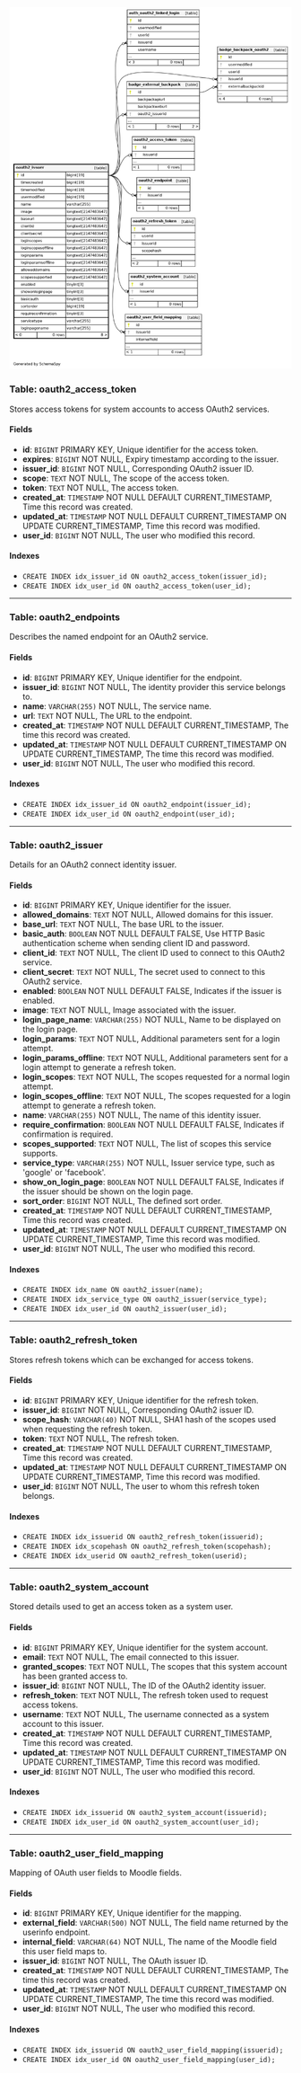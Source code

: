![Relationships Diagram](RelationshipsDiagram.png)

### Table: oauth2_access_token

Stores access tokens for system accounts to access OAuth2 services.

#### Fields

- **id**: `BIGINT` PRIMARY KEY, Unique identifier for the access token.
- **expires**: `BIGINT` NOT NULL, Expiry timestamp according to the issuer.
- **issuer_id**: `BIGINT` NOT NULL, Corresponding OAuth2 issuer ID.
- **scope**: `TEXT` NOT NULL, The scope of the access token.
- **token**: `TEXT` NOT NULL, The access token.
- **created_at**: `TIMESTAMP` NOT NULL DEFAULT CURRENT_TIMESTAMP, Time this record was created.
- **updated_at**: `TIMESTAMP` NOT NULL DEFAULT CURRENT_TIMESTAMP ON UPDATE CURRENT_TIMESTAMP, Time this record was modified.
- **user_id**: `BIGINT` NOT NULL, The user who modified this record.

#### Indexes

- `CREATE INDEX idx_issuer_id ON oauth2_access_token(issuer_id);`
- `CREATE INDEX idx_user_id ON oauth2_access_token(user_id);`

---

### Table: oauth2_endpoints

Describes the named endpoint for an OAuth2 service.

#### Fields

- **id**: `BIGINT` PRIMARY KEY, Unique identifier for the endpoint.
- **issuer_id**: `BIGINT` NOT NULL, The identity provider this service belongs to.
- **name**: `VARCHAR(255)` NOT NULL, The service name.
- **url**: `TEXT` NOT NULL, The URL to the endpoint.
- **created_at**: `TIMESTAMP` NOT NULL DEFAULT CURRENT_TIMESTAMP, The time this record was created.
- **updated_at**: `TIMESTAMP` NOT NULL DEFAULT CURRENT_TIMESTAMP ON UPDATE CURRENT_TIMESTAMP, The time this record was modified.
- **user_id**: `BIGINT` NOT NULL, The user who modified this record.

#### Indexes

- `CREATE INDEX idx_issuer_id ON oauth2_endpoint(issuer_id);`
- `CREATE INDEX idx_user_id ON oauth2_endpoint(user_id);`

---

### Table: oauth2_issuer

Details for an OAuth2 connect identity issuer.

#### Fields

- **id**: `BIGINT` PRIMARY KEY, Unique identifier for the issuer.
- **allowed_domains**: `TEXT` NOT NULL, Allowed domains for this issuer.
- **base_url**: `TEXT` NOT NULL, The base URL to the issuer.
- **basic_auth**: `BOOLEAN` NOT NULL DEFAULT FALSE, Use HTTP Basic authentication scheme when sending client ID and password.
- **client_id**: `TEXT` NOT NULL, The client ID used to connect to this OAuth2 service.
- **client_secret**: `TEXT` NOT NULL, The secret used to connect to this OAuth2 service.
- **enabled**: `BOOLEAN` NOT NULL DEFAULT FALSE, Indicates if the issuer is enabled.
- **image**: `TEXT` NOT NULL, Image associated with the issuer.
- **login_page_name**: `VARCHAR(255)` NOT NULL, Name to be displayed on the login page.
- **login_params**: `TEXT` NOT NULL, Additional parameters sent for a login attempt.
- **login_params_offline**: `TEXT` NOT NULL, Additional parameters sent for a login attempt to generate a refresh token.
- **login_scopes**: `TEXT` NOT NULL, The scopes requested for a normal login attempt.
- **login_scopes_offline**: `TEXT` NOT NULL, The scopes requested for a login attempt to generate a refresh token.
- **name**: `VARCHAR(255)` NOT NULL, The name of this identity issuer.
- **require_confirmation**: `BOOLEAN` NOT NULL DEFAULT FALSE, Indicates if confirmation is required.
- **scopes_supported**: `TEXT` NOT NULL, The list of scopes this service supports.
- **service_type**: `VARCHAR(255)` NOT NULL, Issuer service type, such as 'google' or 'facebook'.
- **show_on_login_page**: `BOOLEAN` NOT NULL DEFAULT FALSE, Indicates if the issuer should be shown on the login page.
- **sort_order**: `BIGINT` NOT NULL, The defined sort order.
- **created_at**: `TIMESTAMP` NOT NULL DEFAULT CURRENT_TIMESTAMP, Time this record was created.
- **updated_at**: `TIMESTAMP` NOT NULL DEFAULT CURRENT_TIMESTAMP ON UPDATE CURRENT_TIMESTAMP, Time this record was modified.
- **user_id**: `BIGINT` NOT NULL, The user who modified this record.

#### Indexes

- `CREATE INDEX idx_name ON oauth2_issuer(name);`
- `CREATE INDEX idx_service_type ON oauth2_issuer(service_type);`
- `CREATE INDEX idx_user_id ON oauth2_issuer(user_id);`

---

### Table: oauth2_refresh_token

Stores refresh tokens which can be exchanged for access tokens.

#### Fields

- **id**: `BIGINT` PRIMARY KEY, Unique identifier for the refresh token.
- **issuer_id**: `BIGINT` NOT NULL, Corresponding OAuth2 issuer ID.
- **scope_hash**: `VARCHAR(40)` NOT NULL, SHA1 hash of the scopes used when requesting the refresh token.
- **token**: `TEXT` NOT NULL, The refresh token.
- **created_at**: `TIMESTAMP` NOT NULL DEFAULT CURRENT_TIMESTAMP, Time this record was created.
- **updated_at**: `TIMESTAMP` NOT NULL DEFAULT CURRENT_TIMESTAMP ON UPDATE CURRENT_TIMESTAMP, Time this record was modified.
- **user_id**: `BIGINT` NOT NULL, The user to whom this refresh token belongs.

#### Indexes

- `CREATE INDEX idx_issuerid ON oauth2_refresh_token(issuerid);`
- `CREATE INDEX idx_scopehash ON oauth2_refresh_token(scopehash);`
- `CREATE INDEX idx_userid ON oauth2_refresh_token(userid);`

---

### Table: oauth2_system_account

Stored details used to get an access token as a system user.

#### Fields

- **id**: `BIGINT` PRIMARY KEY, Unique identifier for the system account.
- **email**: `TEXT` NOT NULL, The email connected to this issuer.
- **granted_scopes**: `TEXT` NOT NULL, The scopes that this system account has been granted access to.
- **issuer_id**: `BIGINT` NOT NULL, The ID of the OAuth2 identity issuer.
- **refresh_token**: `TEXT` NOT NULL, The refresh token used to request access tokens.
- **username**: `TEXT` NOT NULL, The username connected as a system account to this issuer.
- **created_at**: `TIMESTAMP` NOT NULL DEFAULT CURRENT_TIMESTAMP, Time this record was created.
- **updated_at**: `TIMESTAMP` NOT NULL DEFAULT CURRENT_TIMESTAMP ON UPDATE CURRENT_TIMESTAMP, Time this record was modified.
- **user_id**: `BIGINT` NOT NULL, The user who modified this record.

#### Indexes

- `CREATE INDEX idx_issuerid ON oauth2_system_account(issuerid);`
- `CREATE INDEX idx_user_id ON oauth2_system_account(user_id);`

---

### Table: oauth2_user_field_mapping

Mapping of OAuth user fields to Moodle fields.

#### Fields

- **id**: `BIGINT` PRIMARY KEY, Unique identifier for the mapping.
- **external_field**: `VARCHAR(500)` NOT NULL, The field name returned by the userinfo endpoint.
- **internal_field**: `VARCHAR(64)` NOT NULL, The name of the Moodle field this user field maps to.
- **issuer_id**: `BIGINT` NOT NULL, The OAuth issuer ID.
- **created_at**: `TIMESTAMP` NOT NULL DEFAULT CURRENT_TIMESTAMP, The time this record was created.
- **updated_at**: `TIMESTAMP` NOT NULL DEFAULT CURRENT_TIMESTAMP ON UPDATE CURRENT_TIMESTAMP, The time this record was modified.
- **user_id**: `BIGINT` NOT NULL, The user who modified this record.

#### Indexes

- `CREATE INDEX idx_issuerid ON oauth2_user_field_mapping(issuerid);`
- `CREATE INDEX idx_user_id ON oauth2_user_field_mapping(user_id);`
